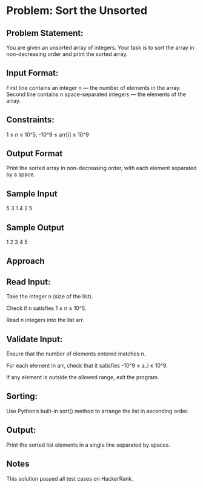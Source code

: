 # Problem: Sort the Unsorted

## Problem Statement:

You are given an unsorted array of integers. Your task is to sort the array in non-decreasing order and print the sorted array.

## Input Format:
First line contains an integer n — the number of elements in the array.
Second line contains n space-separated integers — the elements of the array.

## Constraints:
1 ≤ n ≤ 10^5, 
-10^9 ≤ arr[i] ≤ 10^9

## Output Format
Print the sorted array in non-decreasing order, with each element separated by a space.

## Sample Input 
5
3 1 4 2 5

## Sample Output 
1 2 3 4 5

## Approach

## Read Input:

Take the integer n (size of the list).

Check if n satisfies 1 ≤ n ≤ 10^5.

Read n integers into the list arr.

## Validate Input:

Ensure that the number of elements entered matches n.

For each element in arr, check that it satisfies -10^9 ≤ a_i ≤ 10^9.

If any element is outside the allowed range, exit the program.

## Sorting:

Use Python’s built-in sort() method to arrange the list in ascending order.

## Output:

Print the sorted list elements in a single line separated by spaces.




## Notes
This solution passed all test cases on HackerRank.

